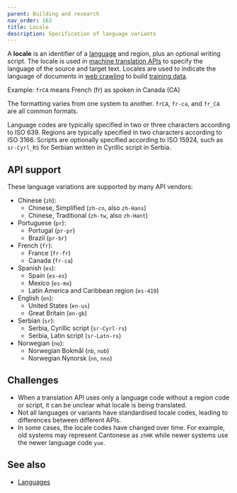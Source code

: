 ```yaml
---
parent: Building and research
nav_order: 163
title: Locale
description: Specification of language variants
---
```


A **locale** is an identifier of a [language](/languages/languages.md) and region, plus an optional writing script.
The locale is used in [machine translation APIs](/apis/apis.md) to specify the language of the source and target text.
Locales are used to indicate the language of documents in [web crawling](../../features/customisation/crawling.md) to build [training data](../../features/customisation/crawling.md).

Example: `frCA` means French (fr) as spoken in Canada (CA)

The formatting varies from one system to another.
`frCA`, `fr-ca`, and `fr_CA` are all common formats.

Language codes are typically specified in two or three characters according to ISO 639.
Regions are typically specified in two characters according to ISO 3166.
Scripts are optionally specified according to ISO 15924, such as `sr-Cyrl_RS` for Serbian written in Cyrillic script in Serbia.

## API support

These language variations are supported by many API vendors:

- Chinese (`zh`):
    - Chinese, Simplified (`zh-cn`, also `zh-Hans`)
    - Chinese, Traditional (`zh-tw`, also `zh-Hant`)
- Portuguese (`pr`):
    - Portugal (`pr-pr`)
    - Brazil (`pr-br`)
- French (`fr`):
    - France (`fr-fr`)
    - Canada (`fr-ca`)
- Spanish (`es`):
    - Spain (`es-es`)
    - Mexico (`es-mx`)
    - Latin America and Caribbean region (`es-419`)
- English (`en`):
    - United States (`en-us`)
    - Great Britain (`en-gb`)
- Serbian (`sr`):
    - Serbia, Cyrillic script (`sr-Cyrl-rs`)
    - Serbia, Latin script (`sr-Latn-rs`)
- Norwegian (`no`):
    - Norwegian Bokmål (`nb`, `nob`)
    - Norwegian Nynorsk (`nn`, `nno`)

## Challenges

- When a translation API uses only a language code without a region code or script, it can be unclear what locale is being translated.
- Not all languages or variants have standardised locale codes, leading to differences between different APIs.
- In some cases, the locale codes have changed over time. For example, old systems may represent Cantonese as `zhHK` while newer systems use the newer language code `yue`.

## See also

- [Languages](/languages/languages.md)
